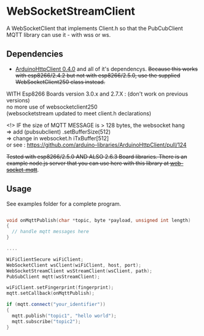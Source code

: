 # WebSocketStreamClient

A WebSocketClient that implements Client.h so that the PubCubClient MQTT library can use it - with wss or ws.

## Dependencies

* [ArduinoHttpClient 0.4.0](https://github.com/arduino-libraries/ArduinoHttpClient) and all of it's dependencys. 
<s>Because this works with esp8266/2.4.2 but not with esp8266/2.5.0, use the supplied WebSocketClient250 class instead.</s>

WITH Esp8266 Boards version 3.0.x and 2.7.X : (don't work on previous versions)<br>
no more use of websocketclient250 <br>
(websocketstream updated to meet client.h declarations)<br>

<!> IF the size of MQTT MESSAGE is > 128 bytes, the websocket hang<br>
=> add (pubsubclient)   .setBufferSize(512)<br>
=> change in websocket.h iTxBuffer[512]<br>
   or see : https://github.com/arduino-libraries/ArduinoHttpClient/pull/124<br>

<s>Tested with esp8266/2.5.0 AND ALSO 2.6.3 Board libraries. There is an example node.js server that you can use here with this library at [web-socket-mqtt](https://github.com/areve/web-socket-mqtt)</s>.


## Usage

See examples folder for a complete program.

```cpp

void onMqttPublish(char *topic, byte *payload, unsigned int length)
{
  // handle mqtt messages here
}

....

WiFiClientSecure wiFiClient;
WebSocketClient wsClient(wiFiClient, host, port);
WebSocketStreamClient wsStreamClient(wsClient, path);
PubSubClient mqtt(wsStreamClient);

wiFiClient.setFingerprint(fingerprint);
mqtt.setCallback(onMqttPublish);

if (mqtt.connect("your_identifier"))
{
  mqtt.publish("topic1", "hello world");
  mqtt.subscribe("topic2");
}

```